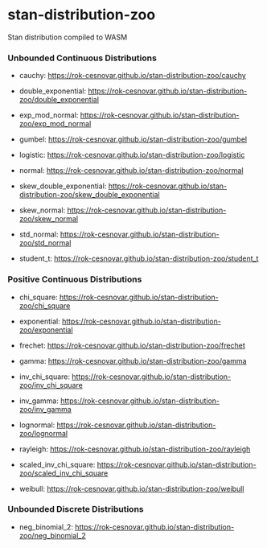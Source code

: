 # stan-distribution-zoo

Stan distribution compiled to WASM


### Unbounded Continuous Distributions

- cauchy: https://rok-cesnovar.github.io/stan-distribution-zoo/cauchy

- double_exponential: https://rok-cesnovar.github.io/stan-distribution-zoo/double_exponential

- exp_mod_normal: https://rok-cesnovar.github.io/stan-distribution-zoo/exp_mod_normal

- gumbel: https://rok-cesnovar.github.io/stan-distribution-zoo/gumbel

- logistic: https://rok-cesnovar.github.io/stan-distribution-zoo/logistic

- normal: https://rok-cesnovar.github.io/stan-distribution-zoo/normal

- skew_double_exponential: https://rok-cesnovar.github.io/stan-distribution-zoo/skew_double_exponential

- skew_normal: https://rok-cesnovar.github.io/stan-distribution-zoo/skew_normal

- std_normal: https://rok-cesnovar.github.io/stan-distribution-zoo/std_normal

- student_t: https://rok-cesnovar.github.io/stan-distribution-zoo/student_t

### Positive Continuous Distributions

- chi_square: https://rok-cesnovar.github.io/stan-distribution-zoo/chi_square

- exponential: https://rok-cesnovar.github.io/stan-distribution-zoo/exponential

- frechet: https://rok-cesnovar.github.io/stan-distribution-zoo/frechet

- gamma: https://rok-cesnovar.github.io/stan-distribution-zoo/gamma

- inv_chi_square: https://rok-cesnovar.github.io/stan-distribution-zoo/inv_chi_square

- inv_gamma: https://rok-cesnovar.github.io/stan-distribution-zoo/inv_gamma

- lognormal: https://rok-cesnovar.github.io/stan-distribution-zoo/lognormal

- rayleigh: https://rok-cesnovar.github.io/stan-distribution-zoo/rayleigh

- scaled_inv_chi_square: https://rok-cesnovar.github.io/stan-distribution-zoo/scaled_inv_chi_square

- weibull: https://rok-cesnovar.github.io/stan-distribution-zoo/weibull

### Unbounded Discrete Distributions

- neg_binomial_2: https://rok-cesnovar.github.io/stan-distribution-zoo/neg_binomial_2